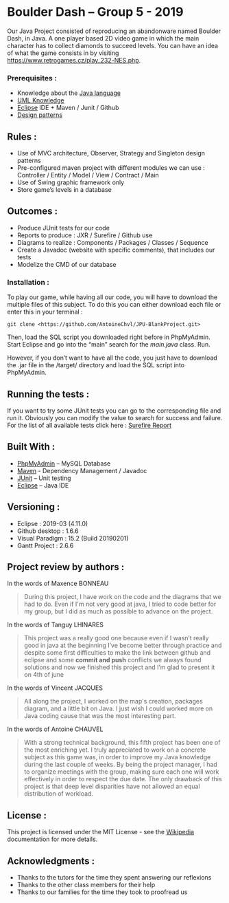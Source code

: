# Boulder Dash – Group 5 - 2019

Our Java Project consisted of reproducing an abandonware named Boulder Dash, in Java. A one player based 2D video game in which the main character has to collect diamonds to succeed levels.
You can have an idea of what the game consists in by visiting https://www.retrogames.cz/play_232-NES.php.

### Prerequisites :

-    Knowledge about the [Java language](https://en.wikipedia.org/wiki/Java_(programming_language))
-    [UML Knowledge](https://en.wikipedia.org/wiki/Unified_Modeling_Language)
-    [Eclipse](https://www.eclipse.org/documentation/) IDE + Maven / Junit / Github
-    [Design patterns](https://en.wikipedia.org/wiki/Software_design_pattern)

## Rules :

- Use of MVC architecture, Observer, Strategy and Singleton design patterns
- Pre-configured maven project with different modules we can use : Controller / Entity / Model / View / Contract / Main
- Use of Swing graphic framework only
- Store game’s levels in a database

## Outcomes : 

- Produce JUnit tests for our code
- Reports to produce : JXR / Surefire / Github use
- Diagrams to realize : Components / Packages / Classes / Sequence
- Create a Javadoc (website with specific comments), that includes our tests
- Modelize the CMD of our database

### Installation :

To play our game, while having all our code, you will have to download the multiple files of this subject. To do this you can either download each file or enter this in your terminal :
  
```
git clone <https://github.com/AntoineChvl/JPU-BlankProject.git>
```

Then, load the SQL script you downloaded right before in PhpMyAdmin. Start Eclipse and go into the “main” search for the *main.java* class. Run.

However, if you don’t want to have all the code, you just have to download the .jar file in the /target/ directory and load the SQL script into PhpMyAdmin.


## Running the tests :

If you want to try some JUnit tests you can go to the corresponding file and run it. Obviously you can modify the value to search for success and failure. For the list of all available tests click here : [Surefire Report](https://github.com/AntoineChvl/JPU-BlankProject/blob/controller/target/site/surefire-report.html)

## Built With :

* [PhpMyAdmin](https://www.phpmyadmin.net/) – MySQL Database
* [Maven](https://maven.apache.org/) - Dependency Management / Javadoc
* [JUnit](https://junit.org/junit4/) – Unit testing
* [Eclipse]( https://www.eclipse.org/) – Java IDE

## Versioning :

-	Eclipse : 2019-03 (4.11.0)
-	Github desktop : 1.6.6
-	Visual Paradigm : 15.2 (Build 20190201)
-	Gantt Project : 2.6.6

## Project review by authors :

In the words of Maxence BONNEAU
>	During this project, I have work on the code and the diagrams that we had to do. Even if I'm not very good at java, I tried to code better for my group, but I did as much as possible to advance on the project.

In the words of Tanguy LHINARES
> This project was a really good one because even if I wasn’t really good in java at the beginning I’ve become better through practice and despite some first difficulties to make the link between github and eclipse and some **commit and push** conflicts we always found solutions and now we finished this project and I’m glad to present it on 4th of june

In the words of Vincent JACQUES
> All along the project, I worked on the map's creation, packages diagram, and a little bit on Java. I just wish I  could worked more on Java coding cause that was the most interesting part.

In the words of Antoine CHAUVEL
> With a strong technical background, this fifth project has been one of the most enriching yet. I truly appreciated to work on a concrete subject as this game was, in order to improve my Java knowledge during the last couple of weeks. By being the project manager, I had to organize meetings with the group, making sure each one will work effectively in order to respect the due date. The only drawback of this project is that deep level disparities have not allowed an equal distribution of workload. 


## License :

This project is licensed under the MIT License - see the [Wikipedia]( https://en.wikipedia.org/wiki/MIT_License) documentation for more details.

## Acknowledgments :

* Thanks to the tutors for the time they spent answering our reflexions
* Thanks to the other class members for their help
* Thanks to our families for the time they took to proofread us
